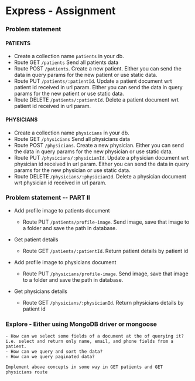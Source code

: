 # Express - Assignment

### Problem statement
#### PATIENTS
- Create a collection name `patients` in your db.
- Route GET `/patients`
    Send all patients data
- Route POST `/patients`. Create a new patient. Either you can send the data in query params for the new patient or use static data.
- Route PUT `/patients/:patientId`. Update a patient document wrt patient id received in url param. Either you can send the data in query params for the new patient or use static data.
- Route DELETE `/patients/:patientId`. Delete a patient document wrt patient id received in url param.

#### PHYSICIANS
- Create a collection name `physicians` in your db.
- Route GET `/physicians`
    Send all physicians data
- Route POST `/physicians`. Create a new physician. Either you can send the data in query params for the new physician or use static data.
- Route PUT `/physicians/:physicianId`. Update a physician document wrt physician id received in url param. Either you can send the data in query params for the new physician or use static data.
- Route DELETE `/physicians/:physicianId`. Delete a physician document wrt physician id received in url param.


### Problem statement -- PART II
- Add profile image to patients document
    - Route PUT `/patients/profile-image`. Send image, save that image to a folder and save the path in database.
- Get patient details
    - Route GET `/patients/:patientId`. Return patient details by patient id

- Add profile image to physicians document
    - Route PUT `/physicians/profile-image`. Send image, save that image to a folder and save the path in database.
- Get physicians details
    - Route GET `/physicians/:physicianId`. Return physicians details by patient id

### Explore - Either using MongoDB driver or mongoose
    - How can we select some fields of a document at the of querying it? i.e. select and return only name, email, and phone fields from a patient.
    - How can we query and sort the data?
    - How can we query paginated data?

    Implement above concepts in some way in GET patients and GET physicians route